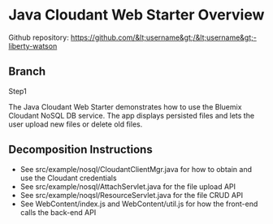 # Java Cloudant Web Starter Overview
Github repository: https://github.com/&lt;username&gt;/&lt;username&gt;-liberty-watson

## Branch
Step1

The Java Cloudant Web Starter demonstrates how to use the Bluemix Cloudant NoSQL DB service. The app displays persisted files and lets the user upload new files or delete old files.

## Decomposition Instructions

* See src/example/nosql/CloudantClientMgr.java for how to obtain and use the Cloudant credentials
* See src/example/nosql/AttachServlet.java for the file upload API
* See src/example/noqsl/ResourceServlet.java for the file CRUD API
* See WebContent/index.js and WebContent/util.js for how the front-end calls the back-end API
